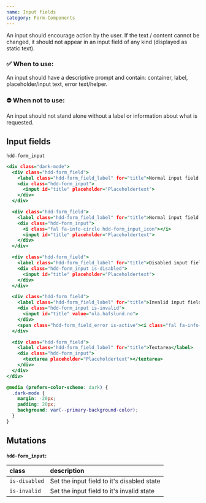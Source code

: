 ```yaml
---
name: Input fields
category: Form-Components
---
```


An input should encourage action by the user. If the text / content cannot be changed, it should not appear in an input field of any kind (displayed as static text). 

### ✅ When to use: 
An input should have a descriptive prompt and contain: container, label, placeholder/input text, error text/helper.

### ⛔ When not to use:
An input should not stand alone without a label or information about what is requested.

## Input fields
`hdd-form_input`

```input-fields.html
<div class="dark-mode">
  <div class="hdd-form_field">
    <label class="hdd-form_field_label" for="title">Normal input field </label>
    <div class="hdd-form_input">
      <input id="title" placeholder="Placeholdertext">
    </div>
  </div>

  <div class="hdd-form_field">
    <label class="hdd-form_field_label" for="title">Normal input field with icon</label>
    <div class="hdd-form_input">
      <i class="fal fa-info-circle hdd-form_input_icon"></i>
      <input id="title" placeholder="Placeholdertext">
    </div>
  </div>

  <div class="hdd-form_field">
    <label class="hdd-form_field_label" for="title">Disabled input field</label>
    <div class="hdd-form_input is-disabled">
      <input id="title" placeholder="Placeholdertext">
    </div>
  </div>

  <div class="hdd-form_field">
    <label class="hdd-form_field_label" for="title">Invalid input field with field errormessage</label>
    <div class="hdd-form_input is-invalid">
      <input id="title" value="ola.hafslund.no">
    </div>
    <span class="hdd-form_field_error is-active"><i class="fal fa-info-circle"></i>The email must contain @</span>
  </div>

  <div class="hdd-form_field">
    <label class="hdd-form_field_label" for="title">Textarea</label>
    <div class="hdd-form_input">
      <textarea placeholder="Placeholdertext"></textarea>
    </div>
  </div>
</div>
```

```input-fields.css hidden
@media (prefers-color-scheme: dark) {
  .dark-mode {
    margin: -20px;
    padding: 20px;
    background: var(--primary-background-color);
  }
}
```


## Mutations
**`hdd-form_input`:**

| class | description|
| :--- | :--- |
| `is-disabled` | Set the input field to it's disabled state |
| `is-invalid` | Set the input field to it's invalid state |



